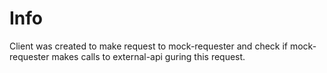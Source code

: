 # Info

Client was created to make request to mock-requester and check if mock-requester makes calls to external-api guring this request.